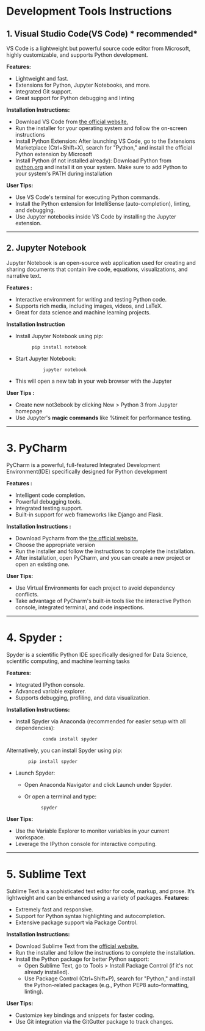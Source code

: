 # **Development Tools Instructions**

## 1. Visual Studio Code(VS Code) * recommended*
VS Code is a lightweight but powerful source code editor from Microsoft, highly customizable, and supports Python development.

**Features:**
- Lightweight and fast.
- Extensions for Python, Jupyter Notebooks, and more.
- Integrated Git support.
- Great support for Python debugging and linting

**Installation Instructions:**
- Download VS Code from [the official website.](https://code.visualstudio.com/)
- Run the installer for your operating system and follow the on-screen instructions
- Install Python Extension:
    After launching VS Code, go to the Extensions Marketplace (Ctrl+Shift+X), search for "Python," and install the official Python extension by Microsoft
- Install Python (if not installed already):
    Download Python from [python.org](https://www.python.org/downloads/) and install it on your system.
    Make sure to add Python to your system's PATH during installation

**User Tips:**
- Use VS Code's terminal for executing Python commands.
- Install the Python extension for IntelliSense (auto-completion), linting, and debugging.
- Use Jupyter notebooks inside VS Code by installing the Jupyter extension.

<hr>

## 2. **Jupyter Notebook**
Jupyter Notebook is an open-source web application used for creating and sharing documents that contain live code, equations, visualizations, and narrative text.

**Features :**
- Interactive environment for writing and testing Python code.
- Supports rich media, including images, videos, and LaTeX.
- Great for data science and machine learning projects.

**Installation Instruction**
- Install Jupyter Notebook using pip:

            pip install notebook

- Start Jupyter Notebook:

                jupyter notebook
            
- This will open a new tab in your web browser with the Jupyter

**User Tips :**
- Create new not3ebook by clicking New > Python 3 from Jupyter homepage
- Use Jupyter's <strong>magic commands</strong> like %timeit for performance testing.

<hr>

# 3. **PyCharm**
PyCharm is a powerful, full-featured Integrated Development Environment(IDE) specifically designed for Python development 

**Features :**
- Intelligent code completion.
- Powerful debugging tools.
- Integrated testing support. 
- Built-in support for web frameworks like Django and Flask.

**Installation Instructions :**
- Download Pycharm from the [the official website.](https://www.jetbrains.com/pycharm/download/?section=windows)
- Choose the appropriate version
- Run the installer and follow the instructions to complete the installation.
- After installation, open PyCharm, and you can create a new project or open an existing one.

**User Tips:**
- Use Virtual Environments for each project to avoid dependency conflicts.
- Take advantage of PyCharm's built-in tools like the interactive Python console, integrated terminal, and code inspections.

<hr>

# 4. **Spyder :**

Spyder is a scientific Python IDE specifically designed for Data Science, scientific computing, and machine learning tasks

**Features:**
- Integrated IPython console.
- Advanced variable explorer.
- Supports debugging, profiling, and data visualization.

**Installation Instructions:**

- Install Spyder via Anaconda (recommended for easier setup with all dependencies):

                conda install spyder

Alternatively, you can install Spyder using pip:

            pip install spyder

- Launch Spyder:

    - Open Anaconda Navigator and click Launch under Spyder.
    - Or open a terminal and type:
               
                spyder

**User Tips:**
- Use the Variable Explorer to monitor variables in your current workspace.
- Leverage the IPython console for interactive computing.

<hr>

# 5. **Sublime Text**
Sublime Text is a sophisticated text editor for code, markup, and prose. It’s lightweight and can be enhanced using a variety of packages.
**Features:**
- Extremely fast and responsive.
- Support for Python syntax highlighting and autocompletion.
- Extensive package support via Package Control.

**Installation Instructions:**
- Download Sublime Text from the [official website.](https://www.sublimetext.com/)
- Run the installer and follow the instructions to complete the installation.
- Install the Python package for better Python support:
    - Open Sublime Text, go to Tools > Install Package Control (if it's not already installed).
    - Use Package Control (Ctrl+Shift+P), search for "Python," and install the Python-related packages (e.g., Python PEP8 auto-formatting, linting).

**User Tips:**
- Customize key bindings and snippets for faster coding.
- Use Git integration via the GitGutter package to track changes.
